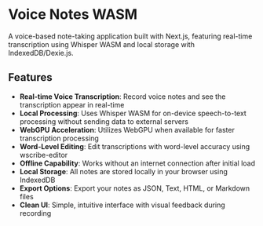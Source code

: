 # Voice Notes WASM

A voice-based note-taking application built with Next.js, featuring real-time transcription using Whisper WASM and local storage with IndexedDB/Dexie.js.

## Features

- **Real-time Voice Transcription**: Record voice notes and see the transcription appear in real-time
- **Local Processing**: Uses Whisper WASM for on-device speech-to-text processing without sending data to external servers
- **WebGPU Acceleration**: Utilizes WebGPU when available for faster transcription processing
- **Word-Level Editing**: Edit transcriptions with word-level accuracy using wscribe-editor
- **Offline Capability**: Works without an internet connection after initial load
- **Local Storage**: All notes are stored locally in your browser using IndexedDB
- **Export Options**: Export your notes as JSON, Text, HTML, or Markdown files
- **Clean UI**: Simple, intuitive interface with visual feedback during recording